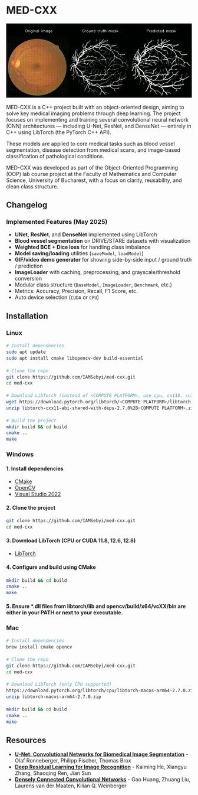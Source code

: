 # MED-CXX

![Demo: Blood Vessel Segmentation with UNet](assets/demo_blood_vessels_seg_unet.gif)

MED-CXX is a C++ project built with an object-oriented design, aiming to solve key medical imaging problems through deep learning. The project focuses on implementing and training several convolutional neural network (CNN) architectures — including U-Net, ResNet, and DenseNet — entirely in C++ using LibTorch (the PyTorch C++ API).

These models are applied to core medical tasks such as blood vessel segmentation, disease detection from medical scans, and image-based classification of pathological conditions.

MED-CXX was developed as part of the Object-Oriented Programming (OOP) lab course project at the Faculty of Mathematics and Computer Science, University of Bucharest, with a focus on clarity, reusability, and clean class structure.

## Changelog

### Implemented Features (May 2025)

- **UNet**, **ResNet**, and **DenseNet** implemented using LibTorch
- **Blood vessel segmentation** on DRIVE/STARE datasets with visualization
- **Weighted BCE + Dice loss** for handling class imbalance
- **Model saving/loading** utilities (`saveModel`, `loadModel`)
- **GIF/video demo generator** for showing side-by-side input / ground truth / prediction
- **ImageLoader** with caching, preprocessing, and grayscale/threshold conversion
- Modular class structure (`BaseModel`, `ImageLoader`, `Benchmark`, etc.)
- Metrics: Accuracy, Precision, Recall, F1 Score, etc.
- Auto device selection (`CUDA` or `CPU`)

## Installation

### Linux

```bash
# Install dependencies
sudo apt update
sudo apt install cmake libopencv-dev build-essential

# Clone the repo
git clone https://github.com/IAMSebyi/med-cxx.git
cd med-cxx

# Download LibTorch (instead of <COMPUTE PLATFORM>, use cpu, cu118, cu126, cu128)
wget https://download.pytorch.org/libtorch/<COMPUTE PLATFORM>/libtorch-cxx11-abi-shared-with-deps-2.7.0%2B<COMPUTE PLATFORM>.zip
unzip libtorch-cxx11-abi-shared-with-deps-2.7.0%2B<COMPUTE PLATFORM>.zip

# Build the project
mkdir build && cd build
cmake ..
make
```

### Windows

#### 1. Install dependencies

- [CMake](https://github.com/Kitware/CMake/releases/download/v4.0.1/cmake-4.0.1-windows-x86_64.msi)
- [OpenCV](https://github.com/opencv/opencv/releases/download/4.11.0/opencv-4.11.0-windows.exe)
- [Visual Studio 2022](https://visualstudio.microsoft.com/vs/)

#### 2. Clone the project

```bash
git clone https://github.com/IAMSebyi/med-cxx.git
cd med-cxx
```

#### 3. Download LibTorch (CPU or CUDA 11.8, 12.6, 12.8)

- [LibTorch](https://pytorch.org/)

#### 4. Configure and build using CMake

```bash
mkdir build && cd build
cmake ..
make
```

#### 5. Ensure *.dll files from libtorch/lib and opencv/build/x64/vcXX/bin are either in your PATH or next to your executable.

### Mac

```bash
# Install dependencies
brew install cmake opencv

# Clone the repo
git clone https://github.com/IAMSebyi/med-cxx.git
cd med-cxx

# Download LibTorch (only CPU supported)
https://download.pytorch.org/libtorch/cpu/libtorch-macos-arm64-2.7.0.zip
unzip libtorch-macos-arm64-2.7.0.zip

mkdir build && cd build
cmake ..
make
```

## Resources

- [**U-Net: Convolutional Networks for Biomedical Image Segmentation**](https://arxiv.org/abs/1505.04597) - Olaf Ronneberger, Philipp Fischer, Thomas Brox
- [**Deep Residual Learning for Image Recognition**](https://arxiv.org/abs/1512.03385) - Kaiming He, Xiangyu Zhang, Shaoqing Ren, Jian Sun
- [**Densely Connected Convolutional Networks**](https://arxiv.org/abs/1608.06993) - Gao Huang, Zhuang Liu, Laurens van der Maaten, Kilian Q. Weinberger
